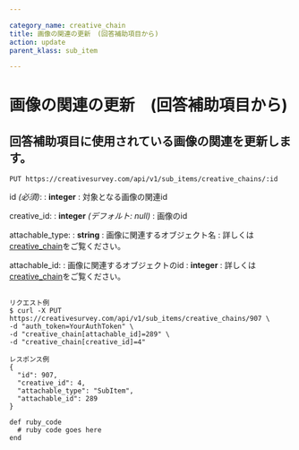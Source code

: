 ```yaml
---

category_name: creative_chain
title: 画像の関連の更新　(回答補助項目から)
action: update
parent_klass: sub_item

---
```


# 画像の関連の更新　(回答補助項目から)

## 回答補助項目に使用されている画像の関連を更新します。

`PUT https://creativesurvey.com/api/v1/sub_items/creative_chains/:id`

id _(必須)_:
: __integer__
: 対象となる画像の関連id

creative_id:
: __integer__ _(デフォルト: null)_
: 画像のid

attachable_type:
: __string__
: 画像に関連するオブジェクト名
: 詳しくは[creative_chain](#creative_chain)をご覧ください。

attachable_id:
: 画像に関連するオブジェクトのid
: __integer__
: 詳しくは[creative_chain](#creative_chain)をご覧ください。

~~~

リクエスト例
$ curl -X PUT https://creativesurvey.com/api/v1/sub_items/creative_chains/907 \
-d "auth_token=YourAuthToken" \
-d "creative_chain[attachable_id]=289" \
-d "creative_chain[creative_id]=4"

レスポンス例
{
  "id": 907,
  "creative_id": 4,
  "attachable_type": "SubItem",
  "attachable_id": 289
}

~~~

 
~~~
def ruby_code
  # ruby code goes here
end
~~~

　
　
